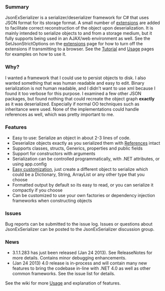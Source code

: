 ### Summary ###
JsonExSerializer is a serializer/deserializer framework for C# that uses JSON format for its storage format.  A small number of [extensions](Extensions.md) are added to facilitate correct reconstruction of the object upon deserialization.  It is mainly intended to serialize objects to and from a storage medium, but it fully supports being used in an AJAX/web environment as well.  See the SetJsonStrictOptions on the [extensions](Extensions.md) page for how to turn off the extensions if transmitting to a browser. See the [Tutorial](Tutorial.md) and [Usage](Usage.md) pages for examples on how to use it.

### Why? ###
I wanted a framework that I could use to persist objects to disk.  I also wanted something that was human readable and easy to edit.  Binary serialization is not human readable, and I didn't want to use xml because I found it too verbose for this purpose.  I examined a few other JSON packages, but found nothing that could recreate the object graph **exactly** as it was deserialized.  Especially if normal OO techniques such as inheritance were used.  None of the implementations could handle references as well, which was pretty important to me.

### Features ###
  * Easy to use: Serialize an object in about 2-3 lines of code.
  * Deserialize objects exactly as you serialized them with [References](References.md) intact
  * Supports classes, structs, Generics, properties and public fields
  * Support for constructors with arguments
  * Serialization can be controlled programmatically, with .NET attributes, or using app.config
  * [Easy customization](TypeConversion.md), just create a different object to serialize which could be a Dictionary, String, ArrayList or any other type that you choose
  * Formatted output by default so its easy to read, or you can serialize it compactly if you choose
  * Can be customized to use your own factories or dependency injection frameworks when constructing objects

### Issues ###
Bug reports can be submitted to the issue log.  Issues or questions about JsonExSerializer can be posted to the JsonExSerializer discussion group.

### News ###
  * 3.1.1.283 has just been released (Jan 24 2013). See ReleaseNotes for more details.  Contains minor debugging enhancements.
  * (Jan 24 2013) 4.0 release is in-process and will contain many new features to bring the codebase in-line with .NET 4.0 as well as other common frameworks.  See the issue list for details.

See the wiki for more [Usage](Usage.md) and explanation of features.

